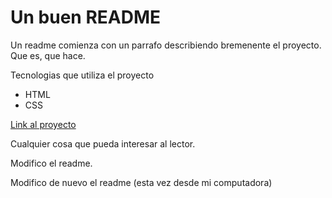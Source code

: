 # Un buen README

Un readme comienza con un parrafo describiendo bremenente el proyecto. Que es, que hace. 

Tecnologias que utiliza el proyecto
- HTML
- CSS

[Link al proyecto](https://comic-ada.netlify.app/)

Cualquier cosa que pueda interesar al lector. 

Modifico el readme. 

Modifico de nuevo el readme (esta vez desde mi computadora)
